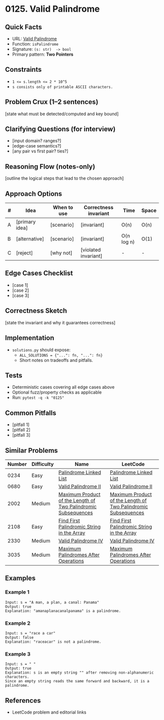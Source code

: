 # 0125. Valid Palindrome

## Quick Facts

- URL: [Valid Palindrome](https://leetcode.com/problems/valid-palindrome/)
- Function: `isPalindrome`
- Signature: `(s: str)  -> bool`
- Primary pattern: **Two Pointers**

## Constraints

- `1 <= s.length <= 2 * 10^5`
- `s consists only of printable ASCII characters.`

## Problem Crux (1–2 sentences)

[state what must be detected/computed and key bound]

## Clarifying Questions (for interview)

- [input domain? ranges?]
- [edge-case semantics?]
- [any pair vs first pair? ties?]

## Reasoning Flow (notes-only)

[outline the logical steps that lead to the chosen approach]

## Approach Options

| #   | Idea           | When to use | Correctness invariant | Time       | Space |
| --- | -------------- | ----------- | --------------------- | ---------- | ----- |
| A   | [primary idea] | [scenario]  | [invariant]           | O(n)       | O(n)  |
| B   | [alternative]  | [scenario]  | [invariant]           | O(n log n) | O(1)  |
| C   | [reject]       | [why not]   | [violated invariant]  | -          | -     |

## Edge Cases Checklist

- [case 1]
- [case 2]
- [case 3]

## Correctness Sketch

[state the invariant and why it guarantees correctness]

## Implementation

- `solutions.py` should expose:
    - `ALL_SOLUTIONS = {"...": fn, "...": fn}`
    - Short notes on tradeoffs and pitfalls.

## Tests

- Deterministic cases covering all edge cases above
- Optional fuzz/property checks as applicable
- Run: `pytest -q -k "0125"`

## Common Pitfalls

- [pitfall 1]
- [pitfall 2]
- [pitfall 3]

## Similar Problems

| Number | Difficulty | Name                                                                                                                                             | LeetCode                                                                                                                                                      |
| ------ | ---------- | ------------------------------------------------------------------------------------------------------------------------------------------------ | ------------------------------------------------------------------------------------------------------------------------------------------------------------- |
| 0234   | Easy       | [Palindrome Linked List](../0234-palindrome-linked-list/readme.md)                                                                               | [Palindrome Linked List](https://leetcode.com/problems/palindrome-linked-list/)                                                                               |
| 0680   | Easy       | [Valid Palindrome II](../0680-valid-palindrome-ii/readme.md)                                                                                     | [Valid Palindrome II](https://leetcode.com/problems/valid-palindrome-ii/)                                                                                     |
| 2002   | Medium     | [Maximum Product of the Length of Two Palindromic Subsequences](../2002-maximum-product-of-the-length-of-two-palindromic-subsequences/readme.md) | [Maximum Product of the Length of Two Palindromic Subsequences](https://leetcode.com/problems/maximum-product-of-the-length-of-two-palindromic-subsequences/) |
| 2108   | Easy       | [Find First Palindromic String in the Array](../2108-find-first-palindromic-string-in-the-array/readme.md)                                       | [Find First Palindromic String in the Array](https://leetcode.com/problems/find-first-palindromic-string-in-the-array/)                                       |
| 2330   | Medium     | [Valid Palindrome IV](../2330-valid-palindrome-iv/readme.md)                                                                                     | [Valid Palindrome IV](https://leetcode.com/problems/valid-palindrome-iv/)                                                                                     |
| 3035   | Medium     | [Maximum Palindromes After Operations](../3035-maximum-palindromes-after-operations/readme.md)                                                   | [Maximum Palindromes After Operations](https://leetcode.com/problems/maximum-palindromes-after-operations/)                                                   |

## Examples

### Example 1

```text
Input: s = "A man, a plan, a canal: Panama"
Output: true
Explanation: "amanaplanacanalpanama" is a palindrome.
```

### Example 2

```text
Input: s = "race a car"
Output: false
Explanation: "raceacar" is not a palindrome.
```

### Example 3

```text
Input: s = " "
Output: true
Explanation: s is an empty string "" after removing non-alphanumeric characters.
Since an empty string reads the same forward and backward, it is a palindrome.
```

## References

- LeetCode problem and editorial links
